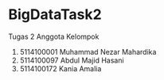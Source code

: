 # BigDataTask2
Tugas 2
Anggota Kelompok
1. 5114100001 Muhammad Nezar Mahardika   
2. 5114100097 Abdul Majid Hasani         
3. 5114100172 Kania Amalia               
